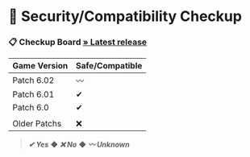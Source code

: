 # 🔐 Security/Compatibility Checkup


### 📋 Checkup Board [» Latest release](https://github.com/SKAREZ/VALORANT-LanguageChanger/releases/latest)

| Game Version | Safe/Compatible |
| --- | --- |
| Patch 6.02 | 〰 |
| Patch 6.01 | ✔ |
| Patch 6.0 | ✔ |
|  |  |
| Older Patchs | ❌ |

> ***✔ Yes*** ◆ ***❌ No*** ◆ ***〰 Unknown***
